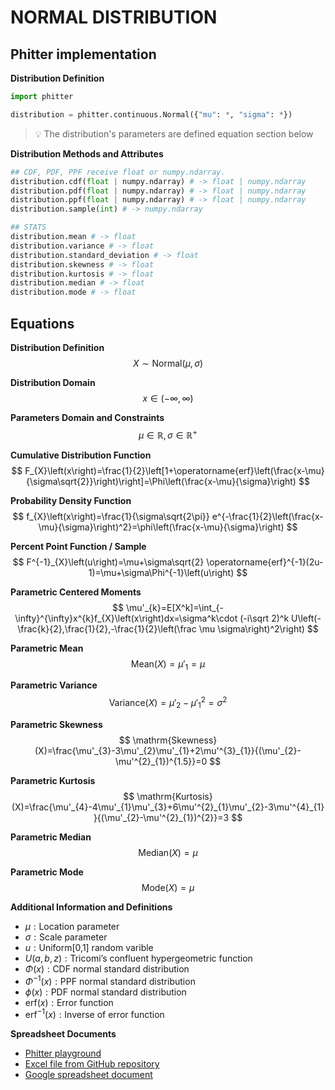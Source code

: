 # NORMAL DISTRIBUTION

## Phitter implementation

**Distribution Definition**

```python
import phitter

distribution = phitter.continuous.Normal({"mu": *, "sigma": *})
```

> 💡 The distribution's parameters are defined equation section below

**Distribution Methods and Attributes**

```python
## CDF, PDF, PPF receive float or numpy.ndarray.
distribution.cdf(float | numpy.ndarray) # -> float | numpy.ndarray
distribution.pdf(float | numpy.ndarray) # -> float | numpy.ndarray
distribution.ppf(float | numpy.ndarray) # -> float | numpy.ndarray
distribution.sample(int) # -> numpy.ndarray

## STATS
distribution.mean # -> float
distribution.variance # -> float
distribution.standard_deviation # -> float
distribution.skewness # -> float
distribution.kurtosis # -> float
distribution.median # -> float
distribution.mode # -> float
```

## Equations

**Distribution Definition**
$$ X\sim\mathrm{Normal}\left(\mu,\sigma\right) $$

**Distribution Domain**
$$ x\in\left(-\infty,\infty\right) $$

**Parameters Domain and Constraints**
$$ \mu\in\mathbb{R}, \sigma\in\mathbb{R}^{+} $$

**Cumulative Distribution Function**
$$ F_{X}\left(x\right)=\frac{1}{2}\left[1+\operatorname{erf}\left(\frac{x-\mu}{\sigma\sqrt{2}}\right)\right]=\Phi\left(\frac{x-\mu}{\sigma}\right) $$

**Probability Density Function**
$$ f_{X}\left(x\right)=\frac{1}{\sigma\sqrt{2\pi}} e^{-\frac{1}{2}\left(\frac{x-\mu}{\sigma}\right)^2}=\phi\left(\frac{x-\mu}{\sigma}\right) $$

**Percent Point Function / Sample**
$$ F^{-1}_{X}\left(u\right)=\mu+\sigma\sqrt{2} \operatorname{erf}^{-1}(2u-1)=\mu+\sigma\Phi^{-1}\left(u\right) $$

**Parametric Centered Moments**
$$ \mu'_{k}=E[X^k]=\int_{-\infty}^{\infty}x^{k}f_{X}\left(x\right)dx=\sigma^k\cdot (-i\sqrt 2)^k U\left(-\frac{k}{2},\frac{1}{2},-\frac{1}{2}\left(\frac \mu \sigma\right)^2\right) $$

**Parametric Mean**
$$ \mathrm{Mean}(X)=\mu'_{1}=\mu $$

**Parametric Variance**
$$ \mathrm{Variance}(X)=\mu'_{2}-\mu'^{2}_{1}=\sigma^{2} $$

**Parametric Skewness**
$$ \mathrm{Skewness}(X)=\frac{\mu'_{3}-3\mu'_{2}\mu'_{1}+2\mu'^{3}_{1}}{(\mu'_{2}-\mu'^{2}_{1})^{1.5}}=0 $$

**Parametric Kurtosis**
$$ \mathrm{Kurtosis}(X)=\frac{\mu'_{4}-4\mu'_{1}\mu'_{3}+6\mu'^{2}_{1}\mu'_{2}-3\mu'^{4}_{1}}{(\mu'_{2}-\mu'^{2}_{1})^{2}}=3 $$

**Parametric Median**
$$ \mathrm{Median}(X)=\mu $$

**Parametric Mode**
$$ \mathrm{Mode}(X)=\mu $$

**Additional Information and Definitions**
- $\mu:\text{Location parameter}$
- $\sigma:\text{Scale parameter}$
- $u:\text{Uniform[0,1] random varible}$
- $U(a,b,z):\text{Tricomi's confluent hypergeometric function}$
- $\Phi\left(x\right):\text{CDF normal standard distribution}$
- $\Phi^{-1}\left(x\right):\text{PPF normal standard distribution}$
- $\phi\left(x\right):\text{PDF normal standard distribution}$
- $\mathrm{erf}(x):\text{Error function}$
- $\mathrm{erf}^{-1}(x):\text{Inverse of error function}$

**Spreadsheet Documents**

-   [Phitter playground](https://phitter.io/distributions/continuous/normal)
-   [Excel file from GitHub repository](https://github.com/phitterio/phitter-files/blob/main/continuous/normal.xlsx)
-   [Google spreadsheet document](https://docs.google.com/spreadsheets/d/18QTB3YYprvdFhr6PJI-DFcZOnYAuffdH8JHOtH1f83I)
    